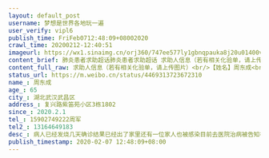 ```yaml
---
layout: default_post
username: 梦想是世界各地玩一遍
user_verify: vipl6
publish_time: FriFeb0712:48:09+08002020
crawl_time: 20200212-12:40:51
imageurl: https://wx1.sinaimg.cn/orj360/747ee577ly1gbnqpauka8j20u01400va.jpg
content_brief: 肺炎患者求助超话肺炎患者求助超话 求助人信息（若有相关化验单，请上传图片）【姓名】周东成【年龄】65【所在城市】湖北武汉武昌区【所在小区、社区】复兴路 紫笛苑小区3栋1802【患病时间】2020.2.1【联系方式】15902749222 周军【其他紧急联系人】13164649183【病情描述】病人已经发 ...全文
content_full_raw: 求助人信息（若有相关化验单，请上传图片）<br/>【姓名】周东成<br/>【年龄】65<br/>【所在城市】湖北武汉武昌区<br/>【所在小区、社区】复兴路紫笛苑小区3栋1802<br/>【患病时间】2020.2.1<br/>【联系方式】15902749222周军<br/>【其他紧急联系人】13164649183<br/>【病情描述】病人已经发烧几天确诊结果已经出了家里还有一位家人也被感染目前去医院治病被告知在家吃药休养病人目前情况很不好希望能及时得到救治和帮助这样继续在家只会继续恶化求助！！！
status_url: https://m.weibo.cn/status/4469313723672310
name_: 周东成
age_: 65
city_: 湖北武汉武昌区
address_: 复兴路紫笛苑小区3栋1802
since_: 2020.2.1
tel_: 15902749222周军
tel2_: 13164649183
desc_: 病人已经发烧几天确诊结果已经出了家里还有一位家人也被感染目前去医院治病被告知在家吃药休养病人目前情况很不好希望能及时得到救治和帮助这样继续在家只会继续恶化求助！！！
publish_timestamp: 2020-02-07 12:48:09+08:00
---
```

